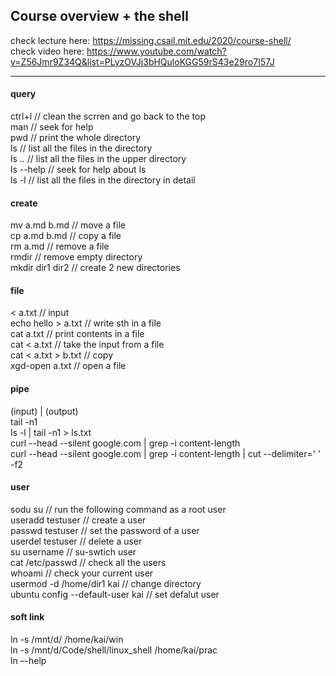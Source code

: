 ## Course overview + the shell

check lecture here: https://missing.csail.mit.edu/2020/course-shell/  
check video here: https://www.youtube.com/watch?v=Z56Jmr9Z34Q&list=PLyzOVJj3bHQuloKGG59rS43e29ro7I57J  

---
#### query
ctrl+l       // clean the scrren and go back to the top  
man          // seek for help  
pwd          // print the whole directory      
ls           // list all the files in the directory  
ls ..        // list all the files in the upper directory  
ls --help    // seek for help about ls  
ls -l        // list all the files in the directory in detail  
#### create
mv a.md b.md      // move a file  
cp a.md b.md      // copy a file  
rm a.md           // remove a file   
rmdir             // remove empty directory  
mkdir dir1 dir2   // create 2 new directories  
#### file
< a.txt             // input  
echo hello > a.txt  // write sth in a file   
cat a.txt           // print contents in a file  
cat < a.txt         // take the input from a file   
cat < a.txt > b.txt // copy  
xgd-open a.txt      // open a file  
#### pipe
(input) | (output)  
tail -n1  
ls -l | tail -n1 > ls.txt  
curl --head --silent google.com | grep -i content-length  
curl --head --silent google.com | grep -i content-length | cut  --delimiter=' ' -f2
#### user
sodu su          // run the following command as a root user  
useradd testuser // create a user  
passwd testuser  // set the password of a user  
userdel testuser // delete a user  
su username      // su-swtich user  
cat /etc/passwd  // check all the users  
whoami           // check your current user  
usermod -d /home/dir1 kai        // change directory  
ubuntu config --default-user kai // set defalut user  
#### soft link
ln -s  /mnt/d/  /home/kai/win  
ln -s  /mnt/d/Code/shell/linux_shell  /home/kai/prac  
ln –-help  
